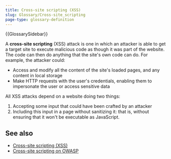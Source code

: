 ```yaml
---
title: Cross-site scripting (XSS)
slug: Glossary/Cross-site_scripting
page-type: glossary-definition
---
```


{{GlossarySidebar}}

A **cross-site scripting** (XSS) attack is one in which an attacker is able to get a target site to execute malicious code as though it was part of the website. The code can then do anything that the site's own code can do. For example, the attacker could:

- Access and modify all the content of the site's loaded pages, and any content in local storage
- Make HTTP requests with the user's credentials, enabling them to impersonate the user or access sensitive data

All XSS attacks depend on a website doing two things:

1. Accepting some input that could have been crafted by an attacker
2. Including this input in a page without sanitizing it: that is, without ensuring that it won't be executable as JavaScript.

## See also

- [Cross-site scripting (XSS)](/en-US/docs/Web/Security/Attacks/XSS)
- [Cross-site scripting on OWASP](https://owasp.org/www-community/attacks/xss/)

